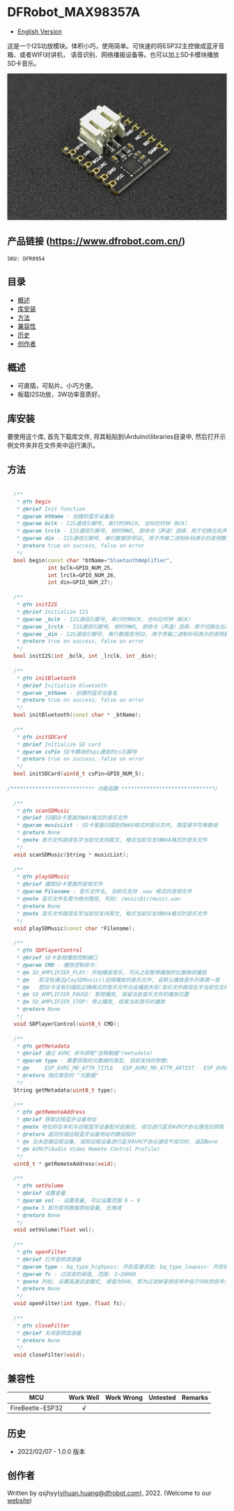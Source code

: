 # DFRobot_MAX98357A
* [English Version](./README.md)

这是一个I2S功放模块。体积小巧，使用简单。可快速的将ESP32主控做成蓝牙音箱、或者WIFI对讲机，
语音识别、网络播报设备等。也可以加上SD卡模块播放SD卡音乐。

![产品实物图](./resources/images/MAX98357A.png)


## 产品链接 (https://www.dfrobot.com.cn/)
    SKU: DFR0954


## 目录

* [概述](#概述)
* [库安装](#库安装)
* [方法](#方法)
* [兼容性](#兼容性)
* [历史](#历史)
* [创作者](#创作者)


## 概述

* 可直插，可贴片。小巧方便。
* 板载I2S功放，3W功率音质好。


## 库安装

要使用这个库, 首先下载库文件, 将其粘贴到\Arduino\libraries目录中, 然后打开示例文件夹并在文件夹中运行演示。


## 方法

```C++

  /**
   * @fn begin
   * @brief Init function
   * @param btName - 创建的蓝牙设备名
   * @param bclk - I2S通信引脚号, 串行时钟SCK, 也叫位时钟（BCK）
   * @param lrclk - I2S通信引脚号, 帧时钟WS, 即命令（声道）选择，用于切换左右声道的数据
   * @param din - I2S通信引脚号, 串行数据信号SD, 用于传输二进制补码表示的音频数据
   * @return true on success, false on error
   */
  bool begin(const char *btName="bluetoothAmplifier", 
             int bclk=GPIO_NUM_25, 
             int lrclk=GPIO_NUM_26, 
             int din=GPIO_NUM_27);

  /**
   * @fn initI2S
   * @brief Initialize I2S
   * @param _bclk - I2S通信引脚号, 串行时钟SCK, 也叫位时钟（BCK）
   * @param _lrclk - I2S通信引脚号, 帧时钟WS, 即命令（声道）选择，用于切换左右声道的数据
   * @param _din - I2S通信引脚号, 串行数据信号SD, 用于传输二进制补码表示的音频数据
   * @return true on success, false on error
   */
  bool initI2S(int _bclk, int _lrclk, int _din);

  /**
   * @fn initBluetooth
   * @brief Initialize bluetooth
   * @param _btName - 创建的蓝牙设备名
   * @return true on success, false on error
   */
  bool initBluetooth(const char * _btName);

  /**
   * @fn initSDCard
   * @brief Initialize SD card
   * @param csPin SD卡模块的spi通信的cs引脚号
   * @return true on success, false on error
   */
  bool initSDCard(uint8_t csPin=GPIO_NUM_5);

/*************************** 功能函数 ******************************/

  /**
   * @fn scanSDMusic
   * @brief 扫描SD卡里面的WAV格式的音乐文件
   * @param musicList - SD卡里面扫描到的WAV格式的音乐文件, 类型是字符串数组
   * @return None
   * @note 音乐文件路径名字当前仅支持英文, 格式当前仅支持WVA格式的音乐文件
   */
  void scanSDMusic(String * musicList);

  /**
   * @fn playSDMusic
   * @brief 播放SD卡里面的音频文件
   * @param Filename - 音乐文件名, 当前仅支持 .wav 格式的音频文件
   * @note 音乐文件名需为绝对路径, 列如: /musicDir/music.wav
   * @return None
   * @note 音乐文件路径名字当前仅支持英文, 格式当前仅支持WVA格式的音乐文件
   */
  void playSDMusic(const char *Filename);

  /**
   * @fn SDPlayerControl
   * @brief SD卡音频播放控制接口
   * @param CMD - 播放控制命令: 
   * @n SD_AMPLIFIER_PLAY: 开始播放音乐, 可从之前暂停播放的位置继续播放
   * @n   若没有通过playSDMusic()选择播放的音乐文件, 会默认播放音乐列表第一首
   * @n   若SD卡没有扫描到正确格式的音乐文件也会播放失败(音乐文件路径名字当前仅支持英文, 格式当前仅支持WVA格式的音乐文件)
   * @n SD_AMPLIFIER_PAUSE: 暂停播放, 保留当前音乐文件的播放位置
   * @n SD_AMPLIFIER_STOP: 停止播放, 结束当前音乐的播放
   * @return None
   */
  void SDPlayerControl(uint8_t CMD);

  /**
   * @fn getMetadata
   * @brief 通过 AVRC 命令获取"诠释数据"(metadata)
   * @param type - 需要获取的元数据的类型, 目前支持的参数: 
   * @n     ESP_AVRC_MD_ATTR_TITLE   ESP_AVRC_MD_ATTR_ARTIST   ESP_AVRC_MD_ATTR_ALBUM
   * @return 相应类型的 "元数据"
   */
  String getMetadata(uint8_t type);

  /**
   * @fn getRemoteAddress
   * @brief 获取远程蓝牙设备地址
   * @note 地址将在本机与远程蓝牙设备配对连接后, 成功进行蓝牙AVRCP协议通信后获取
   * @return 返回存储远程蓝牙设备地址的数组指针
   * @n 当未连接远程设备, 或和远程设备进行蓝牙AVRCP协议通信不成功时, 返回None
   * @n AVRCP(Audio Video Remote Control Profile)
   */
  uint8_t * getRemoteAddress(void);

  /**
   * @fn setVolume
   * @brief 设置音量
   * @param vol - 设置音量, 可以设置范围 0 ~ 9
   * @note 5 即为音频数据原始音量, 无增减
   * @return None
   */
  void setVolume(float vol);

  /**
   * @fn openFilter
   * @brief 打开音频滤波器
   * @param type - bq_type_highpass: 开启高通滤波; bq_type_lowpass: 开启低通滤波
   * @param fc - 过滤波的阈值, 范围: 2~20000
   * @note 列如, 设置高通滤波模式, 阈值为500, 即为过滤掉音频信号中低于500的信号; 且高通滤波和低通滤波会同时工作
   * @return None
   */
  void openFilter(int type, float fc);

  /**
   * @fn closeFilter
   * @brief 关闭音频滤波器
   * @return None
   */
  void closeFilter(void);

```


## 兼容性

MCU                | Work Well    | Work Wrong   | Untested    | Remarks
------------------ | :----------: | :----------: | :---------: | :----:
FireBeetle-ESP32   |      √       |              |             |


## 历史

- 2022/02/07 - 1.0.0 版本


## 创作者

Written by qsjhyy(yihuan.huang@dfrobot.com), 2022. (Welcome to our [website](https://www.dfrobot.com/))

